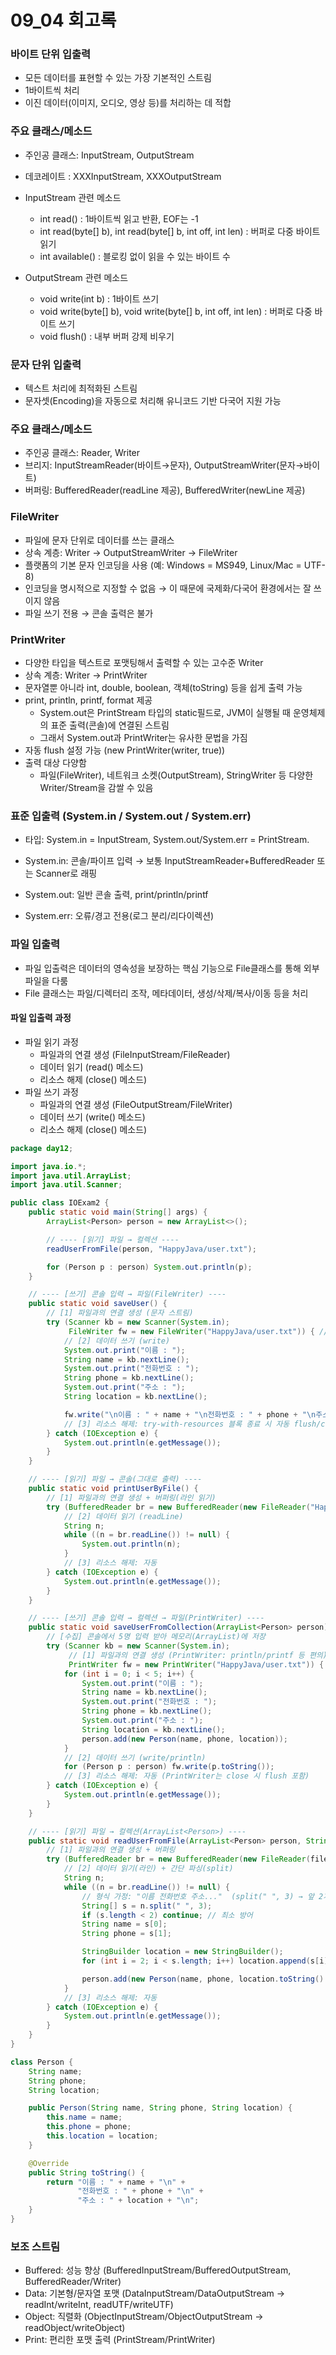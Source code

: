 # 09_04 회고록

### 바이트 단위 입출력
- 모든 데이터를 표현할 수 있는 가장 기본적인 스트림
- 1바이트씩 처리
- 이진 데이터(이미지, 오디오, 영상 등)를 처리하는 데 적합

### 주요 클래스/메소드
- 주인공 클래스: InputStream, OutputStream
- 데코레이트 : XXXInputStream, XXXOutputStream

- InputStream 관련 메소드
    - int read() : 1바이트씩 읽고 반환, EOF는 -1
    - int read(byte[] b), int read(byte[] b, int off, int len) : 버퍼로 다중 바이트 읽기
    - int available() : 블로킹 없이 읽을 수 있는 바이트 수

- OutputStream 관련 메소드
    - void write(int b) : 1바이트 쓰기
    - void write(byte[] b), void write(byte[] b, int off, int len) : 버퍼로 다중 바이트 쓰기
    - void flush() : 내부 버퍼 강제 비우기

### 문자 단위 입출력
- 텍스트 처리에 최적화된 스트림
- 문자셋(Encoding)을 자동으로 처리해 유니코드 기반 다국어 지원 가능


### 주요 클래스/메소드

- 주인공 클래스: Reader, Writer
- 브리지: InputStreamReader(바이트→문자), OutputStreamWriter(문자→바이트)
- 버퍼링: BufferedReader(readLine 제공), BufferedWriter(newLine 제공)

### FileWriter
- 파일에 문자 단위로 데이터를 쓰는 클래스
- 상속 계층: Writer → OutputStreamWriter → FileWriter
- 플랫폼의 기본 문자 인코딩을 사용 (예: Windows = MS949, Linux/Mac = UTF-8)
- 인코딩을 명시적으로 지정할 수 없음 → 이 때문에 국제화/다국어 환경에서는 잘 쓰이지 않음
- 파일 쓰기 전용 → 콘솔 출력은 불가


### PrintWriter
- 다양한 타입을 텍스트로 포맷팅해서 출력할 수 있는 고수준 Writer
- 상속 계층: Writer → PrintWriter
- 문자열뿐 아니라 int, double, boolean, 객체(toString) 등을 쉽게 출력 가능
- print, println, printf, format 제공
    - System.out은 PrintStream 타입의 static필드로, JVM이 실행될 때 운영체제의 표준 출력(콘솔)에 연결된 스트림
    - 그래서 System.out과 PrintWriter는 유사한 문법을 가짐
- 자동 flush 설정 가능 (new PrintWriter(writer, true))
- 출력 대상 다양함
    - 파일(FileWriter), 네트워크 소켓(OutputStream), StringWriter 등 다양한 Writer/Stream을 감쌀 수 있음


### 표준 입출력 (System.in / System.out / System.err)

- 타입: System.in = InputStream, System.out/System.err = PrintStream.

- System.in: 콘솔/파이프 입력 → 보통 InputStreamReader+BufferedReader 또는 Scanner로 래핑
- System.out: 일반 콘솔 출력, print/println/printf
- System.err: 오류/경고 전용(로그 분리/리다이렉션)


### 파일 입출력
- 파일 입출력은 데이터의 영속성을 보장하는 핵심 기능으로 File클래스를 통해 외부 파일을 다룸
- File 클래스는 파일/디렉터리 조작, 메타데이터, 생성/삭제/복사/이동 등을 처리

#### 파일 입출력 과정
- 파일 읽기 과정
    - 파일과의 연결 생성 (FileInputStream/FileReader)
    - 데이터 읽기 (read() 메소드)
    - 리소스 해제 (close() 메소드)
- 파일 쓰기 과정
    - 파일과의 연결 생성 (FileOutputStream/FileWriter)
    - 데이터 쓰기 (write() 메소드)
    - 리소스 해제 (close() 메소드)


```java
package day12;

import java.io.*;
import java.util.ArrayList;
import java.util.Scanner;

public class IOExam2 {
    public static void main(String[] args) {
        ArrayList<Person> person = new ArrayList<>();

        // ---- [읽기] 파일 → 컬렉션 ----
        readUserFromFile(person, "HappyJava/user.txt");

        for (Person p : person) System.out.println(p);
    }

    // ---- [쓰기] 콘솔 입력 → 파일(FileWriter) ----
    public static void saveUser() {
        // [1] 파일과의 연결 생성 (문자 스트림)
        try (Scanner kb = new Scanner(System.in);
             FileWriter fw = new FileWriter("HappyJava/user.txt")) { // [3] close 자동
            // [2] 데이터 쓰기 (write)
            System.out.print("이름 : ");
            String name = kb.nextLine();
            System.out.print("전화번호 : ");
            String phone = kb.nextLine();
            System.out.print("주소 : ");
            String location = kb.nextLine();

            fw.write("\n이름 : " + name + "\n전화번호 : " + phone + "\n주소 : " + location);
            // [3] 리소스 해제: try-with-resources 블록 종료 시 자동 flush/close
        } catch (IOException e) {
            System.out.println(e.getMessage());
        }
    }

    // ---- [읽기] 파일 → 콘솔(그대로 출력) ----
    public static void printUserByFile() {
        // [1] 파일과의 연결 생성 + 버퍼링(라인 읽기)
        try (BufferedReader br = new BufferedReader(new FileReader("HappyJava/user.txt"))) { // [3] close 자동
            // [2] 데이터 읽기 (readLine)
            String n;
            while ((n = br.readLine()) != null) {
                System.out.println(n);
            }
            // [3] 리소스 해제: 자동
        } catch (IOException e) {
            System.out.println(e.getMessage());
        }
    }

    // ---- [쓰기] 콘솔 입력 → 컬렉션 → 파일(PrintWriter) ----
    public static void saveUserFromCollection(ArrayList<Person> person) {
        // [수집] 콘솔에서 5명 입력 받아 메모리(ArrayList)에 저장
        try (Scanner kb = new Scanner(System.in);
             // [1] 파일과의 연결 생성 (PrintWriter: println/printf 등 편의)
             PrintWriter fw = new PrintWriter("HappyJava/user.txt")) { // [3] close 자동
            for (int i = 0; i < 5; i++) {
                System.out.print("이름 : ");
                String name = kb.nextLine();
                System.out.print("전화번호 : ");
                String phone = kb.nextLine();
                System.out.print("주소 : ");
                String location = kb.nextLine();
                person.add(new Person(name, phone, location));
            }
            // [2] 데이터 쓰기 (write/println)
            for (Person p : person) fw.write(p.toString());
            // [3] 리소스 해제: 자동 (PrintWriter는 close 시 flush 포함)
        } catch (IOException e) {
            System.out.println(e.getMessage());
        }
    }

    // ---- [읽기] 파일 → 컬렉션(ArrayList<Person>) ----
    public static void readUserFromFile(ArrayList<Person> person, String fileName) {
        // [1] 파일과의 연결 생성 + 버퍼링
        try (BufferedReader br = new BufferedReader(new FileReader(fileName))) { // [3] close 자동
            // [2] 데이터 읽기(라인) + 간단 파싱(split)
            String n;
            while ((n = br.readLine()) != null) {
                // 형식 가정: "이름 전화번호 주소..."  (split(" ", 3) → 앞 2개 + 나머지 전체)
                String[] s = n.split(" ", 3);
                if (s.length < 2) continue; // 최소 방어
                String name = s[0];
                String phone = s[1];

                StringBuilder location = new StringBuilder();
                for (int i = 2; i < s.length; i++) location.append(s[i]).append(' ');

                person.add(new Person(name, phone, location.toString().trim()));
            }
            // [3] 리소스 해제: 자동
        } catch (IOException e) {
            System.out.println(e.getMessage());
        }
    }
}

class Person {
    String name;
    String phone;
    String location;

    public Person(String name, String phone, String location) {
        this.name = name;
        this.phone = phone;
        this.location = location;
    }

    @Override
    public String toString() {
        return "이름 : " + name + "\n" +
               "전화번호 : " + phone + "\n" +
               "주소 : " + location + "\n";
    }
}
```
### 보조 스트림
- Buffered: 성능 향상 (BufferedInputStream/BufferedOutputStream, BufferedReader/Writer)
- Data: 기본형/문자열 포맷 (DataInputStream/DataOutputStream → readInt/writeInt, readUTF/writeUTF)
- Object: 직렬화 (ObjectInputStream/ObjectOutputStream → readObject/writeObject)
- Print: 편리한 포맷 출력 (PrintStream/PrintWriter)
